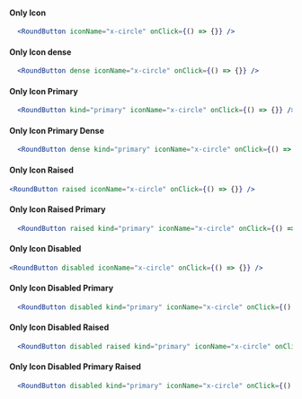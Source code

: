#### Only Icon
```jsx
  <RoundButton iconName="x-circle" onClick={() => {}} />
```

#### Only Icon dense
```jsx
  <RoundButton dense iconName="x-circle" onClick={() => {}} />
```

#### Only Icon Primary
```jsx
  <RoundButton kind="primary" iconName="x-circle" onClick={() => {}} />
```

#### Only Icon Primary Dense
```jsx
  <RoundButton dense kind="primary" iconName="x-circle" onClick={() => {}} />
```

#### Only Icon Raised
```jsx
<RoundButton raised iconName="x-circle" onClick={() => {}} />
```

#### Only Icon Raised Primary
```jsx
  <RoundButton raised kind="primary" iconName="x-circle" onClick={() => {}} />
```

#### Only Icon Disabled
```jsx
<RoundButton disabled iconName="x-circle" onClick={() => {}} />
```

#### Only Icon Disabled Primary
```jsx
  <RoundButton disabled kind="primary" iconName="x-circle" onClick={() => {}} />
```

#### Only Icon Disabled Raised
```jsx
  <RoundButton disabled raised kind="primary" iconName="x-circle" onClick={() => {}} />
```

#### Only Icon Disabled Primary Raised
```jsx
  <RoundButton disabled kind="primary" iconName="x-circle" onClick={() => {}} />
```
